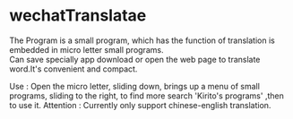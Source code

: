 # wechatTranslatae

The Program is a small program, which has the function of translation is embedded in micro letter small programs.  
Can save specially app download or open the web page to translate word.It's convenient and compact.  

Use : Open the micro letter, sliding down, brings up a menu of small programs, sliding to the right, to find more search 'Kirito's programs' ,then to use it.
Attention : Currently only support chinese-english translation.
